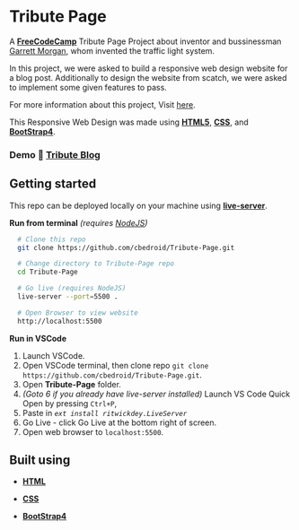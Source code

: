 # Tribute Page

A [**FreeCodeCamp**](https://freecodecamp.org)
Tribute Page Project about inventor and bussinessman [Garrett Morgan](https://en.wikipedia.org/wiki/Garrett_Morgan), whom invented the traffic light system.

In this project, we were asked to build a responsive web design website for a blog post. Additionally to design the website from scatch, we were asked to implement some given features to pass.

For more information about this project, Visit [here][project-doc].

This Responsive Web Design was made using [**HTML5**][html],
[**CSS**][css], and [**BootStrap4**][bootstrap].

### Demo :rocket: [Tribute Blog][githubpage]

## Getting started

This repo can be deployed locally on your machine using [**live-server**][live-server].

**Run from terminal** _(requires [NodeJS](https://nodejs.org/en/download/))_

```bash
  # Clone this repo
  git clone https://github.com/cbedroid/Tribute-Page.git

  # Change directory to Tribute-Page repo
  cd Tribute-Page

  # Go live (requires NodeJS)
  live-server --port=5500 .

  # Open Browser to view website
  http://localhost:5500
```

**Run in VSCode**
1.  Launch VSCode.
2.  Open VSCode terminal, then clone repo  `git clone https://github.com/cbedroid/Tribute-Page.git`.
3.  Open __Tribute-Page__ folder.
4.  *(Goto 6 if you already have live-server installed)* Launch VS Code Quick Open by pressing `Ctrl+P`,
5.  Paste in _`ext install ritwickdey.LiveServer`_
6.  Go Live - click Go Live at the bottom right of screen.
7.  Open web browser to `localhost:5500`.

## Built using

- [**HTML**][html]

- [**CSS**][css]

- [**BootStrap4**][bootstrap]

[githubpage]: https://cbedroid.github.io/Tribute-Page/
[project-doc]: https://www.freecodecamp.org/learn/responsive-web-design/responsive-web-design-projects/build-a-tribute-page
[link-author]: https://twitter.com/cbedroid
[html]: https://developer.mozilla.org/es/docs/HTML/HTML5
[css]: https://developer.mozilla.org/en-US/docs/Glossary/CSS
[bootstrap]: https://getbootstrap.com/
[live-server]: https://www.npmjs.com/package/live-server
